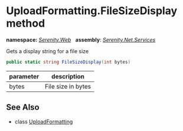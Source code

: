 # UploadFormatting.FileSizeDisplay method
**namespace:** *[Serenity.Web](../../README.md#serenity.web-namespace)*   **assembly**: *[Serenity.Net.Services](../../README.md)*

Gets a display string for a file size

```csharp
public static string FileSizeDisplay(int bytes)
```

| parameter | description |
| --- | --- |
| bytes | File size in bytes |

## See Also

* class [UploadFormatting](../UploadFormatting.md)